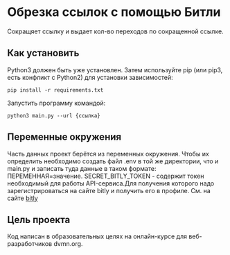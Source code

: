 # Обрезка ссылок с помощью Битли
Сокращяет ссылку и выдает кол-во переходов по сокращенной ссылке.

##  Как установить


Python3 должен быть уже установлен. Затем используйте pip (или pip3, есть конфликт с Python2) для установки зависимостей:

```pip install -r requirements.txt```

Запустить программу командой:

```python3 main.py --url {ccылка}```
## Переменные окружения
Часть данных проект берётся из переменных окружения. Чтобы их определить необходимо создать файл .env в той же директории, что и main.py и записать туда данные в таком формате: ПЕРЕМЕННАЯ=значение.
SECRET_BITLY_TOKEN - содержит токен необходимый для работы API-сервиса.Для получения которого надо зарегистрироваться на сайте bitly и получить его в профиле. См. на сайте [bitly](https://app.bitly.com/)
## Цель проекта
Код написан в образовательных целях на онлайн-курсе для веб-разработчиков dvmn.org.

